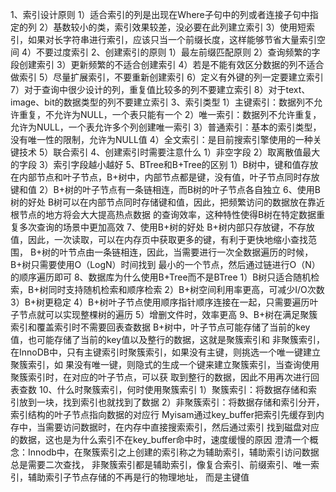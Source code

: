 1、索引设计原则
   1）适合索引的列是出现在Where子句中的列或者连接子句中指定的列
   2）基数较小的类，索引效果较差，没必要在此列建立索引
   3）使用短索引，如果对长字符串进行索引，应该只当一个前缀长度，这样能够节省大量索引空间
   4）不要过度索引
2、创建索引的原则
   1）最左前缀匹配原则
   2）查询频繁的字段创建索引
   3）更新频繁的不适合创建索引
   4）若是不能有效区分数据的列不适合做索引
   5）尽量扩展索引，不要重新创建索引
   6）定义有外键的列一定要建立索引
   7）对于查询中很少设计的列，重复值比较多的列不要建立索引
   8）对于text、image、bit的数据类型的列不要建立索引
3、索引类型
   1）主键索引：数据列不允许重复，不允许为NULL，一个表只能有一个
   2）唯一索引：数据列不允许重复，允许为NULL，一个表允许多个列创建唯一索引
   3）普通索引：基本的索引类型，没有唯一性的限制，允许为NULL值
   4）全文索引：是目前搜索引擎使用的一种关键技术
   5）联合索引
4、创建索引时需要注意什么
   1）非空字段
   2）取离散值最大的字段
   3）索引字段越小越好
5、BTree和B+Tree的区别
   1）B树中，键和值存放在内部节点和叶子节点，B+树中，内部节点都是键，没有值，叶子节点同时存放键和值
   2）B+树的叶子节点有一条链相连，而B树的叶子节点各自独立
6、使用B树的好处
   B树可以在内部节点同时存储键和值，因此，把频繁访问的数据放在靠近根节点的地方将会大大提高热点数据
   的查询效率，这种特性使得B树在特定数据重复多次查询的场景中更加高效
7、使用B+树的好处
   B+树内部只存放键，不存放值，因此，一次读取，可以在内存页中获取更多的键，有利于更快地缩小查找范围，
   B+树的叶节点由一条链相连，因此，当需要进行一次全数据遍历的时候，B+树只需要使用O（LogN）时间找到
   最小的一个节点，然后通过链进行O（N）的顺序遍历即可
8、数据库为什么使用B+Tree而不是BTree
   1）B树只适合随机检索，B+树同时支持随机检索和顺序检索
   2）B+树空间利用率更高，可减少I/O次数
   3）B+树更稳定
   4）B+树叶子节点使用顺序指针顺序连接在一起，只需要遍历叶子节点就可以实现整棵树的遍历
   5）增删文件时，效率更高
9、B+树在满足聚簇索引和覆盖索引时不需要回表查数据
   B+树中，叶子节点可能存储了当前的key值，也可能存储了当前的key值以及整行的数据，这就是聚簇索引和
   非聚簇索引，在InnoDB中，只有主键索引时聚簇索引，如果没有主键，则挑选一个唯一键建立聚簇索引，如
   果没有唯一键，则隐式的生成一个键来建立聚簇索引，当查询使用聚簇索引时，在对应的叶子节点，可以获
   取到整行的数据，因此不用再次进行回表查数
10、什么时聚簇索引，何时使用聚簇索引
   1）聚簇索引：将数据存储和索引放到一块，找到索引也就找到了数据
   2）非聚簇索引：将数据存储和索引分开，索引结构的叶子节点指向数据的对应行
   Myisam通过key_buffer把索引先缓存到内存中，当需要访问数据时，在内存中直接搜索索引，然后通过索引
   找到磁盘对应的数据，这也是为什么索引不在key_buffer命中时，速度缓慢的原因
   澄清一个概念：Innodb中，在聚簇索引之上创建的索引称之为辅助索引，辅助索引访问数据总是需要二次查找，
   非聚簇索引都是辅助索引，像复合索引、前缀索引、唯一索引，辅助索引子节点存储的不再是行的物理地址，
   而是主键值
